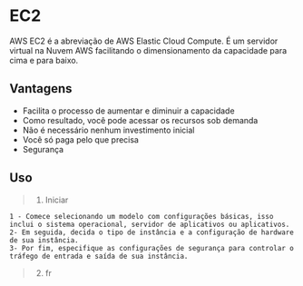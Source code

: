 # EC2

AWS EC2 é a abreviação de AWS Elastic Cloud Compute. É um servidor virtual na Nuvem AWS facilitando o dimensionamento da capacidade para cima e para baixo.

## Vantagens

- Facilita o processo de aumentar e diminuir a capacidade
- Como resultado, você pode acessar os recursos sob demanda
- Não é necessário nenhum investimento inicial
- Você só paga pelo que precisa
- Segurança

## Uso

> 1. Iniciar

    1 - Comece selecionando um modelo com configurações básicas, isso inclui o sistema operacional, servidor de aplicativos ou aplicativos.
    2- Em seguida, decida o tipo de instância e a configuração de hardware de sua instância.
    3- Por fim, especifique as configurações de segurança para controlar o tráfego de entrada e saída de sua instância.

> 2. fr
